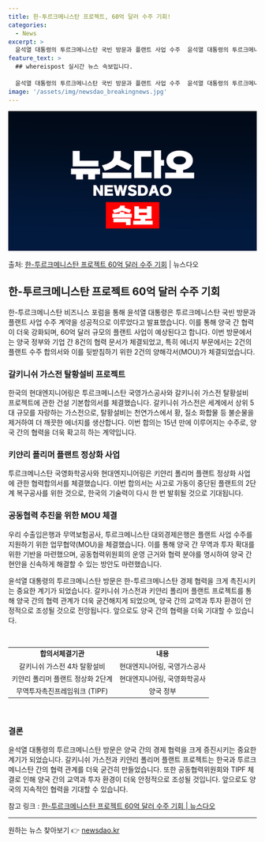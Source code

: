```yaml
---
title: 한-투르크메니스탄 프로젝트, 60억 달러 수주 기회!
categories:
  - News
excerpt: >
  윤석열 대통령의 투르크메니스탄 국빈 방문과 플랜트 사업 수주  윤석열 대통령의 투르크메니스탄 국빈 방문을 계…
feature_text: >
  ## whereispost 실시간 뉴스 속보입니다.

  윤석열 대통령의 투르크메니스탄 국빈 방문과 플랜트 사업 수주  윤석열 대통령의 투르크메니스탄 국빈 방문을 계…
image: '/assets/img/newsdao_breakingnews.jpg'
---
```


![뉴스다오 속보](/assets/img/newsdao_breakingnews.jpg)

<p>출처: <a href="https://newsdao.kr/4170" rel="dofollow">한-투르크메니스탄 프로젝트 60억 달러 수주 기회</a> | 뉴스다오</p>

<h2 data-ke-size="size26">한-투르크메니스탄 프로젝트 60억 달러 수주 기회</h2>

한-투르크메니스탄 비즈니스 포럼을 통해 윤석열 대통령은 투르크메니스탄 국빈 방문과 플랜트 사업 수주 계약을 성공적으로 이루었다고 발표했습니다. 이를 통해 양국 간 협력이 더욱 강화되며, 60억 달러 규모의 플랜트 사업이 예상된다고 합니다. 이번 방문에서는 양국 정부와 기업 간 8건의 협력 문서가 체결되었고, 특히 에너지 부문에서는 2건의 플랜트 수주 합의서와 이를 뒷받침하기 위한 2건의 양해각서(MOU)가 체결되었습니다.

<h3 data-ke-size="size24">갈키니쉬 가스전 탈황설비 프로젝트</h3>
한국의 현대엔지니어링은 투르크메니스탄 국영가스공사와 갈키니쉬 가스전 탈황설비 프로젝트에 관한 건설 기본합의서를 체결했습니다. 갈키니쉬 가스전은 세계에서 상위 5대 규모를 자랑하는 가스전으로, 탈황설비는 천연가스에서 황, 질소 화합물 등 불순물을 제거하여 더 깨끗한 에너지를 생산합니다. 이번 합의는 15년 만에 이루어지는 수주로, 양국 간의 협력을 더욱 확고히 하는 계약입니다.

<h3 data-ke-size="size24">키얀리 폴리머 플랜트 정상화 사업</h3>
투르크메니스탄 국영화학공사와 현대엔지니어링은 키얀리 폴리머 플랜트 정상화 사업에 관한 협력합의서를 체결했습니다. 이번 합의서는 사고로 가동이 중단된 플랜트의 2단계 복구공사를 위한 것으로, 한국의 기술력이 다시 한 번 발휘될 것으로 기대됩니다.

<h3 data-ke-size="size24">공동협력 추진을 위한 MOU 체결</h3>
우리 수출입은행과 무역보험공사, 투르크메니스탄 대외경제은행은 플랜트 사업 수주를 지원하기 위한 업무협약(MOU)을 체결했습니다. 이를 통해 양국 간 무역과 투자 확대를 위한 기반을 마련했으며, 공동협력위원회의 운영 근거와 협력 분야를 명시하여 양국 간 현안을 신속하게 해결할 수 있는 방안도 마련했습니다.

윤석열 대통령의 투르크메니스탄 방문은 한-투르크메니스탄 경제 협력을 크게 촉진시키는 중요한 계기가 되었습니다. 갈키니쉬 가스전과 키얀리 폴리머 플랜트 프로젝트를 통해 양국 간의 협력 관계가 더욱 굳건해지게 되었으며, 양국 간의 교역과 투자 환경이 안정적으로 조성될 것으로 전망됩니다. 앞으로도 양국 간의 협력을 더욱 기대할 수 있습니다. 
<p data-ke-size="size16">&nbsp;</p>

<table>
  <tbody>
    <tr>
      <td style="text-align: center; height: 17px;"><b>합의서체결기관</b></td>
      <td style="text-align: center; height: 17px;"><b>내용</b></td>
    </tr>
    <tr>
      <td style="text-align: center; height: 17px;">갈키니쉬 가스전 4차 탈황설비</td>
      <td style="text-align: center; height: 17px;">현대엔지니어링, 국영가스공사</td>
    </tr>
    <tr>
      <td style="text-align: center; height: 17px;">키얀리 폴리머 플랜트 정상화 2단계</td>
      <td style="text-align: center; height: 17px;">현대엔지니어링, 국영화학공사</td>
    </tr>
    <tr>
      <td style="text-align: center; height: 17px;">무역투자촉진프레임워크 (TIPF)</td>
      <td style="text-align: center; height: 17px;">양국 정부</td>
    </tr>
  </tbody>
</table>
<p data-ke-size="size16">&nbsp;</p>

<h3 data-ke-size="size24">결론</h3>
윤석열 대통령의 투르크메니스탄 방문은 양국 간의 경제 협력을 크게 증진시키는 중요한 계기가 되었습니다. 갈키니쉬 가스전과 키얀리 폴리머 플랜트 프로젝트는 한국과 투르크메니스탄 간의 협력 관계를 더욱 굳건히 만들었습니다. 또한 공동협력위원회와 TIPF 체결로 인해 양국 간의 교역과 투자 환경이 더욱 안정적으로 조성될 것입니다. 앞으로도 양국의 지속적인 협력을 기대할 수 있습니다.

참고 링크 : <a href="https://newsdao.kr/4170">한-투르크메니스탄 프로젝트 60억 달러 수주 기회 | 뉴스다오</a>
<hr> 

원하는 뉴스 찾아보기 👉 <a href="https://newsdao.kr" rel="dofollow">newsdao.kr</a>



